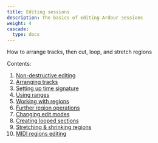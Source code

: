 ```yaml
---
title: Editing sessions
description: The basics of editing Ardour sessions
weight: 4
cascade:
  type: docs
---
```


How to arrange tracks, then cut, loop, and stretch regions

Contents:

1. [Non-destructive editing](non-destructive-editing/)
2. [Arranging tracks](arranging-tracks/)
3. [Setting up time signature](setting-up-time-signature/)
4. [Using ranges](using-ranges/)
5. [Working with regions](working-with-regions/)
6. [Further region operations](further-region-operations/)
7. [Changing edit modes](changing-edit-modes/)
8. [Creating looped sections](creating-looped-sections/)
9. [Stretching & shrinking regions](stretching-shrinking-regions/)
10. [MIDI regions editing](editing-midi-regions/)